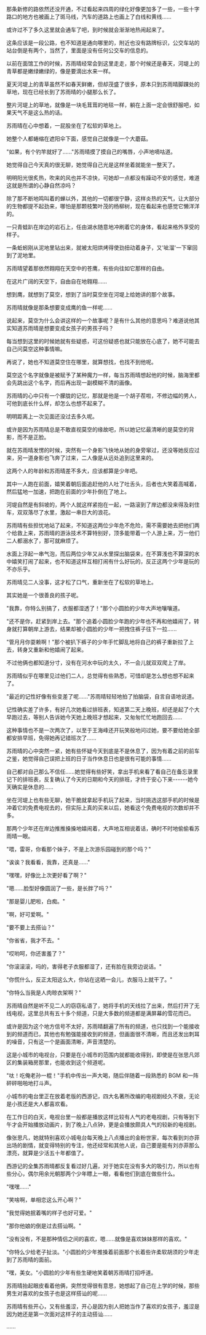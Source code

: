 <link rel="stylesheet" href="../../styles/text.css" />

那条新修的路依然还没开通，不过看起来四周的绿化好像更加多了一些，一些十字路口的地方也被画上了斑马线，汽车的道路上也画上了白线和黄线......

或许过不了多久这里就会通车了吧，到时候就会渐渐地热闹起来了。

这条应该是一段公路，也不知道是通向哪里的，附近也没有路牌标识，公交车站的站台倒是有两个，当然了，里面是没有任何公交车的信息的。

以前在面馆工作的时候，苏雨晴经常会到这里走走，那个时候还是春天，河堤上的青草都是嫩绿嫩绿的，像是要滴出水来一样。

夏天河堤上的青草虽然不如春天鲜嫩，但却茂盛了很多，原本只到苏雨晴脚踝处的草地，现在已经长到了苏雨晴的小腿那么长了。

整片河堤上的草地，就像是一块毛茸茸的地毯一样，躺在上面一定会很舒服吧，如果天气不是这么热的话。

苏雨晴在心中想着，一屁股坐在了松软的草地上。

她整个人都蜷缩在遮阳伞下面，感觉自己就像是一个大蘑菇。

"如果，有个钓竿就好了......"苏雨晴摸了摸自己的嘴唇，小声地嘀咕道。

她觉得自己今天真的很无聊，她觉得自己光是这样坐着就能坐一整天了。

明明阳光很炙热，吹来的风也并不凉快，可她却一点都没有躁动不安的感觉，难道这就是所谓的心静自然凉吗？

除了那不断地鸣叫着的蝉以外，其他的一切都很宁静，这样炎热的天气，让大部分的生物都提不起劲来，哪怕是那颗枝繁叶茂的杨柳树，现在看起来也感觉它懒洋洋的。

一只青蛙趴在岸边的岩石上，任由湖水随意地冲刷着它的身体，看起来格外享受的样子。

一条蚯蚓刚从泥地里钻出来，就被太阳烘烤得使劲扭动着身子，又'呲溜'一下窜回到了泥地里。

苏雨晴望着那依然翱翔在天空中的苍鹰，有些向往如它那样的自由。

在这片广阔的天空下，自由自在地翱翔......

想到鹰，就想到了莫空，想到了当时莫空坐在河堤上给她讲的那个故事。

苏雨晴就像是那条想要变成鹰的鱼一样呢......

说起来，莫空为什么会讲这样的一个故事呢？是有什么其他的意思吗？难道说他其实知道苏雨晴是想要变成女孩子的男孩子吗？

每当想到这里的时候她就有些疑惑，可这份疑惑也就只能放在心底了，她不可能去自己问莫空这种事情嘛。

再说了，她也不知道莫空住在哪里，就算想找，也找不到他呢。

莫空这个名字就像是被赋予了某种魔力一样，每当苏雨晴想起他的时候，脑海里都会先跳出这个名字，而后再出现一副模糊不清的画像。

苏雨晴的心中只有一个朦胧的记忆，那就是他是一个胡子茬啦，不修边幅的男人，可他到底长什么样，却怎么也想不起来了。

明明距离上一次见面还没过去多久呢。

或许是因为苏雨晴总是不敢直视莫空的缘故吧，所以她记忆最清晰的是莫空的背影，而不是正脸。

就在苏雨晴发愣的时候，突然有一个身影飞快地从她的身旁窜过，还没等她反应过来，另一道身影也飞奔了过来，二人像是从远处追到这里来的。

这两个人的年龄和苏雨晴差不多大，应该都算是少年吧。

其中一人跑在前面，嬉笑着朝后面追赶他的人吐了吐舌头，后者也大笑着高喊着，然后猛地一加速，把跑在前面的少年扑倒在了地上。

河堤自然是有斜坡的，两个人就这样紧抱在一起，一路滚到了岸边都没来得及刹住车，双双落尽了水里，激起一串巨大的浪花。

苏雨晴有些担忧地站了起来，不知道这两位少年危不危险，需不需要她去把他们两个给救上来，苏雨晴的游泳技术不算特别好，顶多能带着一个人游上来，万一他们二人都溺水了，那可就麻烦了。

水面上浮起一串气泡，而后两位少年又从水里探出脑袋来，在不算浅也不算深的水中嬉笑打闹了起来，也不知道这样互相打闹有什么好玩的，反正这两个少年是玩的不亦乐乎。

苏雨晴见二人没事，这才松了口气，重新坐在了松软的草地上。

其实她是一个很善良的孩子呢。

"我靠，你特么别搞了，衣服都湿透了！"那个小圆脸的少年大声地嚷嚷道。

"还不是你，赶紧到岸上去。"那个追着小圆脸少年跑的少年也不再和他嬉闹了，转身就打算朝岸上游去，结果却被小圆脸的少年一把拽住裤子往下一拉......

"管月月你耍赖啊！"那个被扒下裤子的少年手忙脚乱地将自己的裤子重新拉了上去，转身又重新和他嬉闹了起来。

不过他俩也都知道分寸，没有在河水中玩的太久，不一会儿就双双爬上了岸。

苏雨晴似乎在哪里见过他们二人，总觉得有些熟悉，可惜却是怎么想也想不起来了。

"最近的记性好像有些变差了呢......"苏雨晴轻轻地拍了拍脑袋，自言自语地说道。

记性确实差了许多，有好几次她看过排班表，知道第二天上晚班，却还是起了个大早跑过去，等别人告诉她今天她上晚班才想起来，又匆匆忙忙地跑回去......

这种事情也不是一次两次了，以至于王海峰还开玩笑般地问过她，要不要给她全部都安排早班，免得她再记错班次了......

苏雨晴的心中突然一紧，她有些怀疑今天到底是不是休息了，因为有着之前的前车之鉴，她觉得自己误把上班的日子当作休息日也是很有可能的事情......

自己都对自己那么不信任......她觉得有些好笑，拿出手机来看了看自己在备忘录里记下的排班表，反复确认了今天的日期和今天的排班，才终于安心下来------她今天确实是休息的......

坐在河堤上也有些无聊，她干脆就拿起手机玩了起来，当时挑选这部手机的时候是冲着它的免费电视去的，但实际上真的买来以后，她看这个免费电视的次数却并不多。

那两个少年还在岸边推推搡搡地嬉闹着，大声地互相说着话，确时不时地偷偷看苏雨晴一眼。

"喂，雷哥，你看那个妹子，不是上次游乐园碰到的那个吗？"

"诶诶？我看看，我靠，还真是......"

"嘿嘿，好像比上次更好看了啊？"

"嗯......脸型好像圆润了一些，是长胖了吗？"

"那是婴儿肥啦，白痴。"

"啊，好可爱啊。"

"要不要上去搭讪？"

"你省省，我才不去。"

"哎哟呵，你还害羞了？"

"你滚滚滚，吗的，害得老子衣服都湿了，还有脸在我旁边说话。"

"你慌什么，反正太阳这么大，你站在这晒一会儿，衣服马上就干了。"

"你特么当我是人肉晾衣架啊？"

苏雨晴自然是听不见二人的窃窃私语了，她将手机的天线拉了出来，然后打开了无线电视，这里总共有五十多个频道，只是大多数的频道都是满屏幕的雪花而已。

或许是因为这个地方信号不太好，苏雨晴翻遍了所有的频道，也只找到一个能接收到的频道而已，其他也有勉强能接收到的频道，但画面很不清晰，而且还发出刺耳的噪音，只有这一个是画面清晰，声音清楚的。

这是小城市的电视台，只要是在小城市的范围内就都能收得到，即使是在张思凡郊区的集装箱房那里，也能收到这个频道呢。

"呔！吃俺老孙一棍！"手机中传出一声大喝，随后伴随着一段熟悉的 BGM 和一阵砰砰啪啪地打斗声。

小城市的电台里正在放着老版的西游记，四大名著所改编的电视剧经久不衰，无论是小孩还是大人都喜欢看。

在工作日的白天，电视台里一般都是播放这样比较有人气的老电视剧，只有等到下午才会开始播放动画片，到了晚上八点钟，更是会播放颇具人气的较新的电视剧。

像张思凡，她就特别喜欢小城电台每天晚上八点播出的金粉世家，每次看到刘亦菲出场的剧情，就变得特别的专注，他还经常和其他人说，自己要是能有刘亦菲那么漂亮，就算是少活五十年都值了。

西游记的全集苏雨晴都反复看过好几遍，对于她实在没有多大的吸引力，所以也有些分心，偶尔用余光朝那两个少年瞟上一眼，看看他们到底在做些什么。

"嘿嘿......"

"笑啥啊，单相恋这么开心啊？"

"我觉得她抿着嘴的样子也好可爱。"

"那你他娘的倒是过去搭讪啊。"

"没有没有，不是那种情侣之间的喜欢，嗯......就像是喜欢妹妹那样的喜欢。"

"你特么少给老子扯淡。"小圆脸的少年推搡着前面那个长着些许柔软胡须的少年走到了苏雨晴的面前。

"嘿，美女。"小圆脸的少年有些生硬地笑着朝苏雨晴打招呼道。

苏雨晴抬起眼皮看着他俩，突然觉得很有意思，她想起了自己在上学的时候，那些男生对喜欢的女孩子也是这样搭讪的呢......

苏雨晴有些开心，又有些羞涩，开心是因为别人把她当作了喜欢的女孩子，羞涩是因为她还是第一次面对这样子的主动搭讪......

......
